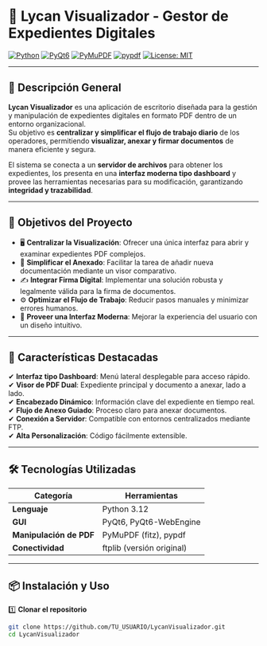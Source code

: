 # 🐺 Lycan Visualizador - Gestor de Expedientes Digitales

[![Python](https://img.shields.io/badge/Python-3.12-blue?logo=python&logoColor=white)](https://www.python.org/)
[![PyQt6](https://img.shields.io/badge/PyQt6-GUI-green?logo=qt&logoColor=white)](https://riverbankcomputing.com/software/pyqt/)
[![PyMuPDF](https://img.shields.io/badge/PyMuPDF-PDF-orange)](https://pymupdf.readthedocs.io/)
[![pypdf](https://img.shields.io/badge/pypdf-PDF-red)](https://pypdf.readthedocs.io/)
[![License: MIT](https://img.shields.io/badge/License-MIT-yellow.svg)](LICENSE)

---

## 📢 Descripción General

**Lycan Visualizador** es una aplicación de escritorio diseñada para la gestión y manipulación de expedientes digitales en formato PDF dentro de un entorno organizacional.  
Su objetivo es **centralizar y simplificar el flujo de trabajo diario** de los operadores, permitiendo **visualizar, anexar y firmar documentos** de manera eficiente y segura.

El sistema se conecta a un **servidor de archivos** para obtener los expedientes, los presenta en una **interfaz moderna tipo dashboard** y provee las herramientas necesarias para su modificación, garantizando **integridad y trazabilidad**.

---

## 🚀 Objetivos del Proyecto

- 🖥️ **Centralizar la Visualización**: Ofrecer una única interfaz para abrir y examinar expedientes PDF complejos.  
- 📎 **Simplificar el Anexado**: Facilitar la tarea de añadir nueva documentación mediante un visor comparativo.  
- ✍️ **Integrar Firma Digital**: Implementar una solución robusta y legalmente válida para la firma de documentos.  
- ⚙️ **Optimizar el Flujo de Trabajo**: Reducir pasos manuales y minimizar errores humanos.  
- 🎨 **Proveer una Interfaz Moderna**: Mejorar la experiencia del usuario con un diseño intuitivo.

---

## 🧩 Características Destacadas

✔ **Interfaz tipo Dashboard**: Menú lateral desplegable para acceso rápido.  
✔ **Visor de PDF Dual**: Expediente principal y documento a anexar, lado a lado.  
✔ **Encabezado Dinámico**: Información clave del expediente en tiempo real.  
✔ **Flujo de Anexo Guiado**: Proceso claro para anexar documentos.  
✔ **Conexión a Servidor**: Compatible con entornos centralizados mediante FTP.  
✔ **Alta Personalización**: Código fácilmente extensible.

---

## 🛠️ Tecnologías Utilizadas

| Categoría | Herramientas |
|-----------|--------------|
| **Lenguaje** | Python 3.12 |
| **GUI** | PyQt6, PyQt6-WebEngine |
| **Manipulación de PDF** | PyMuPDF (fitz), pypdf |
| **Conectividad** | ftplib (versión original) |

---

## 📦 Instalación y Uso

1️⃣ **Clonar el repositorio**
```bash
git clone https://github.com/TU_USUARIO/LycanVisualizador.git
cd LycanVisualizador
